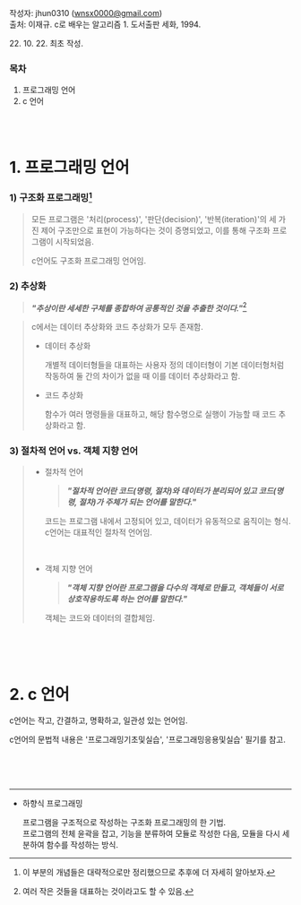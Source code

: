 작성자: jhun0310 (wnsx0000@gmail.com)<br>
출처: 이재규. c로 배우는 알고리즘 1. 도서출판 세화, 1994.

22\. 10\. 22\. 최초 작성.

### 목차
1. 프로그래밍 언어
2. c 언어

<br>
<br>

# 1. 프로그래밍 언어

### 1) 구조화 프로그래밍[^1-1]

> 모든 프로그램은 '처리(process)', '판단(decision)', '반복(iteration)'의 세 가진 제어 구조만으로 표현이 가능하다는 것이 증명되었고, 이를 통해 구조화 프로그램이 시작되었음.
>
> c언어도 구조화 프로그래밍 언어임.

### 2) 추상화

> ***"추상이란 세세한 구체를 종합하여 공통적인 것을 추출한 것이다."***[^1-2]

> c에서는 데이터 추상화와 코드 추상화가 모두 존재함.
>
> - 데이터 추상화
>
>   개별적 데이터형들을 대표하는 사용자 정의 데이터형이 기본 데이터형처럼 작동하여 둘 간의 차이가 없을 때 이를 데이터 추상화라고 함.
>
> - 코드 추상화
>
>   함수가 여러 명령들을 대표하고, 해당 함수명으로 실행이 가능할 때 코드 추상화라고 함.

### 3) 절차적 언어 vs. 객체 지향 언어

> - 절차적 언어
>
>   > ***"절차적 언어란 코드(명령, 절차)와 데이터가 분리되어 있고 코드(명령, 절차)가 주체가 되는 언어를 말한다."***
>
>   코드는 프로그램 내에서 고정되어 있고, 데이터가 유동적으로 움직이는 형식.<br>
>   c언어는 대표적인 절차적 언어임.
>
> <br>
>
> - 객체 지향 언어
>
>   > ***"객체 지향 언어란 프로그램을 다수의 객체로 만들고, 객체들이 서로 상호작용하도록 하는 언어를 말한다."***
>
>   객체는 코드와 데이터의 결합체임.


<br>
<br>
<br>

# 2. c 언어

c언어는 작고, 간결하고, 명확하고, 일관성 있는 언어임.

c언어의 문법적 내용은 '프로그래밍기초및실습', '프로그래밍응용및실습' 필기를 참고.

<br>
<br>
<br>

---

- 하향식 프로그래밍

    프로그램을 구조적으로 작성하는 구조화 프로그래밍의 한 기법.<br>
    프로그램의 전체 윤곽을 잡고, 기능을 분류하여 모듈로 작성한 다음, 모듈을 다시 세분하여 함수를 작성하는 방식.



[^1-1]: 이 부분의 개념들은 대략적으로만 정리했으므로 추후에 더 자세히 알아보자.
[^1-2]: 여러 작은 것들을 대표하는 것이라고도 할 수 있음.